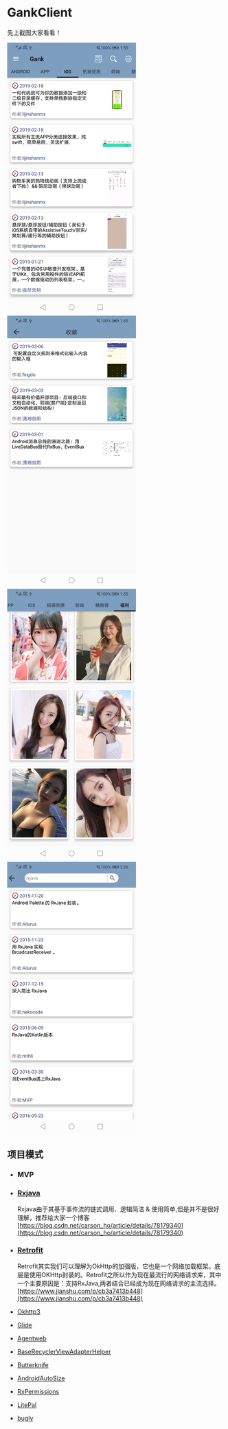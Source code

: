 # GankClient

先上截图大家看看！

![image](https://github.com/youbec/GankClient/blob/master/images/m.jpg)
![image](https://github.com/youbec/GankClient/blob/master/images/3.jpg)
![image](https://github.com/youbec/GankClient/blob/master/images/2.jpg)
![image](https://github.com/youbec/GankClient/blob/master/images/4.jpg)

## 项目模式

* ### MVP

* ### [Rxjava](https://github.com/ReactiveX/RxJava)

	Rxjava由于其基于事件流的链式调用、逻辑简洁 & 使用简单,但是并不是很好理解，推荐给大家一个博客
	[https://blog.csdn.net/carson_ho/article/details/78179340](https://blog.csdn.net/carson_ho/article/details/78179340)

* ### [Retrofit](https://github.com/square/retrofit)

	Retrofit其实我们可以理解为OkHttp的加强版，它也是一个网络加载框架。底层是使用OKHttp封装的。Retrofit之所以作为现在最流行的网络请求库，其中一个主要原因是：支持RxJava,两者结合已经成为现在网络请求的主流选择。
[https://www.jianshu.com/p/cb3a7413b448](https://www.jianshu.com/p/cb3a7413b448)

* [Okhttp3](https://github.com/square/okhttp)
* [Glide](https://github.com/bumptech/glide)
* [Agentweb](https://github.com/Justson/AgentWeb)
* [BaseRecyclerViewAdapterHelper](https://github.com/CymChad/BaseRecyclerViewAdapterHelper)
* [Butterknife](https://github.com/JakeWharton/butterknife)
* [AndroidAutoSize](https://github.com/JessYanCoding/AndroidAutoSize)
* [RxPermissions](https://github.com/tbruyelle/RxPermissions)
* [LitePal](https://github.com/LitePalFramework/LitePal)
* [bugly](https://bugly.qq.com/)

      
